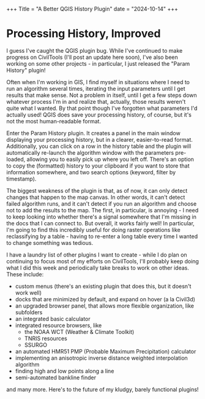 +++
Title = "A Better QGIS History Plugin"
date = "2024-10-14"
+++

# Processing History, Improved
I guess I've caught the QGIS plugin bug. While I've continued to make progress on CivilTools (I'll post an update here soon), I've also been working on some other projects - in particular, I just released the "Param History" plugin!

Often when I'm working in GIS, I find myself in situations where I need to run an algorithm several times, iterating the input parameters until I get results that make sense. Not a problem in itself, until I get a few steps down whatever process I'm in and realize that, actually, those results weren't quite what I wanted. By that point though I've forgotten what parameters I'd actually used! QGIS does save your processing history, of course, but it's not the most human-readable format.

Enter the Param History plugin. It creates a panel in the main window displaying your processing history, but in a clearer, easier-to-read format. Additionally, you can click on a row in the history table and the plugin will automatically re-launch the algorithm window with the parameters pre-loaded, allowing you to easily pick up where you left off. There's an option to copy the (formatted) history to your clipboard if you want to store that information somewhere, and two search options (keyword, filter by timestamp). 

The biggest weakness of the plugin is that, as of now, it can only detect changes that happen to the map canvas. In other words, it can't detect failed algorithm runs, and it can't detect if you run an algorithm and choose not to add the results to the map. The first, in particular, is annoying - I need to keep looking into whether there's a signal somewhere that I'm missing in the docs that I can connect to. But overall, it works fairly well! In particular, I'm going to find this incredibly useful for doing raster operations like reclassifying by a table - having to re-enter a long table every time I wanted to change something was tedious.

I have a laundry list of other plugins I want to create - while I do plan on continuing to focus most of my efforts on CivilTools, I'll probably keep doing what I did this week and periodically take breaks to work on other ideas. These include:

- custom menus (there's an existing plugin that does this, but it doesn't work well)
- docks that are minimized by default, and expand on hover (a la Civil3d)
- an upgraded browser panel, that allows more flexible organization, like subfolders
- an integrated basic calculator
- integrated resource browsers, like
  - the NOAA WCT (Weather & Climate Toolkit)
  - TNRIS resources
  - SSURGO
- an automated HMR51 PMP (Probable Maximum Precipitation) calculator
- implementing an anisotropic inverse distance weighted interpolation algorithm
- finding high and low points along a line
- semi-automated bankline finder

and many more. Here's to the future of my kludgy, barely functional plugins!
